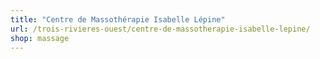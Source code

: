 ```yaml
---
title: "Centre de Massothérapie Isabelle Lépine"
url: /trois-rivieres-ouest/centre-de-massotherapie-isabelle-lepine/
shop: massage
---
```

